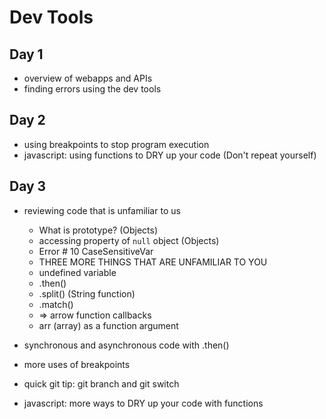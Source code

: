 # Dev Tools

## Day 1

- overview of webapps and APIs
- finding errors using the dev tools

## Day 2

- using breakpoints to stop program execution
- javascript: using functions to DRY up your code (Don't repeat yourself)

## Day 3

- reviewing code that is unfamiliar to us
  - What is prototype? (Objects)
  - accessing property of `null` object (Objects)
  - Error # 10 CaseSensitiveVar
  - THREE MORE THINGS THAT ARE UNFAMILIAR TO YOU
  - undefined variable
  - .then()
  - .split() (String function)
  - .match()
  -  => arrow function callbacks
  - arr (array) as a function argument

- synchronous and asynchronous code with .then()
- more uses of breakpoints
- quick git tip: git branch and git switch
- javascript: more ways to DRY up your code with functions
